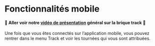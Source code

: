 # Fonctionnalités mobile

#### 👀 Aller voir notre [vidéo de présentation](../../general/videos-explicatives/nouvelles-fonctionnalites-track.md) général sur la brique track 👀

Une fois que vous êtes connectés sur l’application mobile, vous pouvez rentrer dans le menu Track et voir les tournées qui vous sont attribuées.

